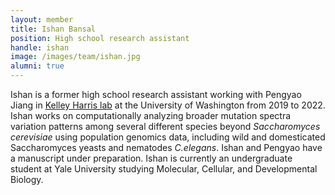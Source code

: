 ```yaml
---
layout: member
title: Ishan Bansal
position: High school research assistant
handle: ishan
image: /images/team/ishan.jpg
alumni: true
---
```


Ishan is a former high school research assistant working with Pengyao Jiang in [Kelley Harris lab] 
at the University of Washington from 2019 to 2022. Ishan works on computationally analyzing broader mutation 
spectra variation patterns among several different species beyond *Saccharomyces cerevisiae* using population genomics data, 
including wild and domesticated Saccharomyces yeasts
and nematodes *C.elegans*. Ishan and Pengyao have a manuscript under preparation.
Ishan is currently an undergraduate student at Yale University studying Molecular, Cellular, and Developmental Biology.



[Kelley Harris lab]:https://sites.google.com/site/harriskelley/home
